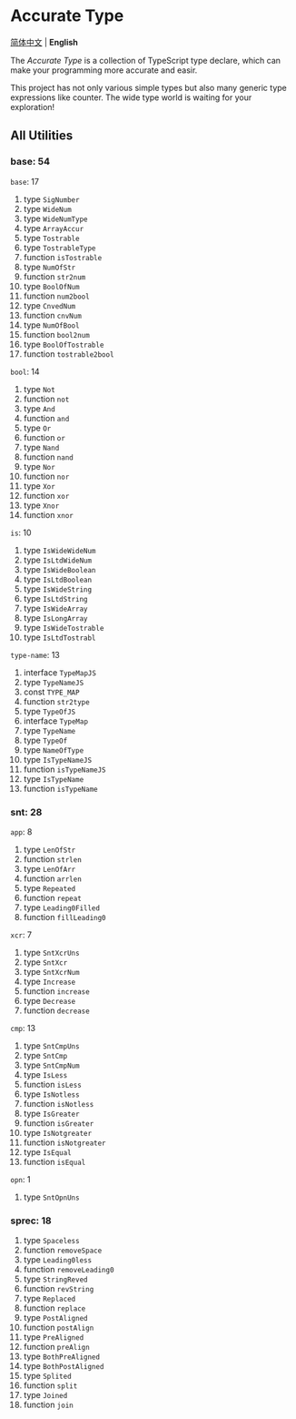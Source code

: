 # Accurate Type

[简体中文](./readme-zh.md) | **English**

The *Accurate Type* is a collection of TypeScript type declare, which can make your programming more accurate and easir.

This project has not only various simple types but also many generic type expressions like counter. The wide type world is waiting for your exploration!

## All Utilities

### base: 54

`base`: 17

1. type `SigNumber`
2. type `WideNum`
3. type `WideNumType`
4. type `ArrayAccur`
5. type `Tostrable`
6. type `TostrableType`
7. function `isTostrable`
8. type `NumOfStr`
9. function `str2num`
10. type `BoolOfNum`
11. function `num2bool`
12. type `CnvedNum`
13. function `cnvNum`
14. type `NumOfBool`
15. function `bool2num`
16. type `BoolOfTostrable`
17. function `tostrable2bool`

`bool`: 14

1. type `Not`
2. function `not`
3. type `And`
4. function `and`
5. type `Or`
6. function `or`
7. type `Nand`
8. function `nand`
9. type `Nor`
10. function `nor`
11. type `Xor`
12. function `xor`
13. type `Xnor`
14. function `xnor`

`is`: 10

1. type `IsWideWideNum`
2. type `IsLtdWideNum`
3. type `IsWideBoolean`
4. type `IsLtdBoolean`
5. type `IsWideString`
6. type `IsLtdString`
7. type `IsWideArray`
8. type `IsLongArray`
9. type `IsWideTostrable`
10. type `IsLtdTostrabl`

`type-name`: 13

1. interface `TypeMapJS`
2. type `TypeNameJS`
3. const `TYPE_MAP`
4. function `str2type`
5. type `TypeOfJS`
6. interface `TypeMap`
7. type `TypeName`
8. type `TypeOf`
9. type `NameOfType`
10. type `IsTypeNameJS`
11. function `isTypeNameJS`
12. type `IsTypeName`
13. function `isTypeName`

### snt: 28

`app`: 8

1. type `LenOfStr`
2. function `strlen`
3. type `LenOfArr`
4. function `arrlen`
5. type `Repeated`
6. function `repeat`
7. type `Leading0Filled`
8. function `fillLeading0`

`xcr`: 7

1. type `SntXcrUns`
2. type `SntXcr`
3. type `SntXcrNum`
4. type `Increase`
5. function `increase`
6. type `Decrease`
7. function `decrease`

`cmp`: 13

1. type `SntCmpUns`
2. type `SntCmp`
3. type `SntCmpNum`
4. type `IsLess`
5. function `isLess`
6. type `IsNotless`
7. function `isNotless`
8. type `IsGreater`
9. function `isGreater`
10. type `IsNotgreater`
11. function `isNotgreater`
12. type `IsEqual`
13. function `isEqual`

`opn`: 1

1. type `SntOpnUns`

### sprec: 18

1. type `Spaceless`
2. function `removeSpace`
3. type `Leading0less`
4. function `removeLeading0`
5. type `StringReved`
6. function `revString`
7. type `Replaced`
8. function `replace`
9. type `PostAligned`
10. function `postAlign`
11. type `PreAligned`
12. function `preAlign`
13. type `BothPreAligned`
14. type `BothPostAligned`
15. type `Splited`
16. function `split`
17. type `Joined`
18. function `join`
